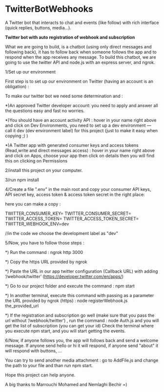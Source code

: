 # TwitterBotWebhooks
A Twitter bot that interacts to chat and events (like follow) with rich interface (quick replies, buttons, media...).

************Twitter bot with auto registration of webhook and subscription************
 
What we are going to build, is a chatbot (using only direct messages and following back),
it has to follow back when someone follows the app and to respond when the app receives any message.
To build this chatbot, we are going to use the twitter API and node.js with an express server, and ngrok.
 
 1/Set up our environment 
 
First step is to set up our environment on Twitter (having an account is an obligation) : 

To make our twitter bot we need some determination and :

*)An approved Twitter developer account: you need to apply and answer all the questions easy and fast no worries.

*)You should have an account activity API : hover in your name right above and click on Dev Environments, 
you need to set up a dev environment — call it dev (dev environment label) for this project (just to make it easy when copying ;) ) 

*)A Twitter app with generated consumer keys and access tokens (Read,write and direct messages access) : 
hover in your name right above and click on Apps, choose your app then click on details then you will find this on clicking on Permissions 

2/install this project on your computer. 

3/run npm install 

4/Create a file ".env" in the main root and copy your consumer API keys, API secret key, access token & access token secret in the right place: 

here you can make a copy : 

TWITTER_CONSUMER_KEY=
TWITTER_CONSUMER_SECRET=
TWITTER_ACCESS_TOKEN=
TWITTER_ACCESS_TOKEN_SECRET=
TWITTER_WEBHOOK_ENV=dev

//in the code we choose the development label as "dev"

5/Now, you have to follow those steps : 
 
 *) Run the command : ngrok http 3000

*) Copy the https URL provided by ngrok 

*) Paste the URL in our app twitter configuration (Callback URL) with adding ‘/webhook/twitter’ (https://developer.twitter.com/en/apps/)

*) Go to our project folder and execute the command : npm start 
  
  *) In another terminal, execute this command with passing as a parameter the URL provided by ngrok (https) : node registerWebhook.js the_provided_url 
 
 *) If the registration and subscription go well (make sure that you pass the url without ‘/webhook/twitter’) , run the command : node Auth.js and you will get the list of subscription (you can get your id) 
Check the terminal where you execute npm start, and you will start getting the events.

6/Now, if anyone follows you, the app will follows back and send a welcome message. 
If anyone send hello or hi it will respond, if anyone send "about" it will respond with buttons, ...

You can try to send another media attachment : go to AddFile.js and change the path to your file and than run npm start.


Hope this project can help anyone. 


A big thanks to Marrouchi Mohamed and Nemlaghi Bechir =) 
